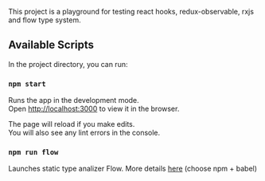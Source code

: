 This project is a playground for testing react hooks, redux-observable, rxjs and flow type system.

## Available Scripts

In the project directory, you can run:

### `npm start`

Runs the app in the development mode.<br />
Open [http://localhost:3000](http://localhost:3000) to view it in the browser.

The page will reload if you make edits.<br />
You will also see any lint errors in the console.

### `npm run flow`

Launches static type analizer Flow. More details [here](https://flow.org/en/docs/install/) (choose npm + babel)
